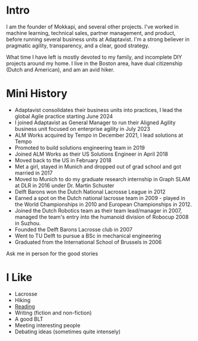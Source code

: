 # Intro

I am the founder of Mokkapi, and several other projects. I've worked in machine learning, technical sales, partner management, and product, before running several business units at Adaptavist. I'm a strong believer in pragmatic agility, transparency, and a clear, good strategy. 

What time I have left is mostly devoted to my family, and incomplete DIY projects around my home. I live in the Boston area, have dual citizenship (Dutch and American), and am an avid hiker.

# Mini History

- Adaptavist consolidates their business units into practices, I lead the global Agile practice starting June 2024
- I joined Adaptavist as General Manager to run their Aligned Agility business unit focused on enterprise agility in July 2023
- ALM Works acquired by Tempo in December 2021, I lead solutions at Tempo
- Promoted to build solutions engineering team in 2019
- Joined ALM Works as their US Solutions Engineer in April 2018
- Moved back to the US in February 2018
- Met a girl, stayed in Munich and dropped out of grad school and got married in 2017
- Moved to Munich to do my graduate research internship in Graph SLAM at DLR in 2016 under Dr. Martin Schuster
- Delft Barons won the Dutch National Lacrosse League in 2012
- Earned a spot on the Dutch national lacrosse team in 2009 - played in the World Championships in 2010 and European Championships in 2012.
- Joined the Dutch Robotics team as their team lead/manager in 2007, managed the team's entry into the humanoid division of Robocup 2008 in Suzhou.
- Founded the Delft Barons Lacrosse club in 2007
- Went to TU Delft to pursue a BSc in mechanical engineering
- Graduated from the International School of Brussels in 2006

Ask me in person for the good stories

# I Like

- Lacrosse
- Hiking
- [Reading](https://www.goodreads.com/philheijkoop)
- Writing (fiction and non-fiction)
- A good BLT
- Meeting interesting people
- Debating ideas (sometimes quite intensely)
